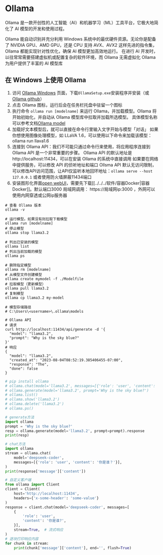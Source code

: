 # Ollama

Ollama 是一款开创性的人工智能（AI）和机器学习（ML）工具平台，它极大地简化了 AI 模型的开发和使用过程。

Ollama 能自动识别并充分利用 Windows 系统中的最优硬件资源。无论你是配备了 NVIDIA GPU、AMD GPU，还是 CPU 支持 AVX、AVX2 这样先进的指令集，Ollama 都能实现针对性优化，确保 AI 模型更加高效地运行。
在进行 AI 开发时，以往常常需要搭建虚拟机或配置复杂的软件环境，而 Ollama 无需虚拟化
Ollama 为用户提供了丰富的 AI 模型库

## 在 Windows 上使用 Ollama

1. 访问 [Ollama Windows](https://ollama.com/download/windows) 页面，下载`OllamaSetup.exe`安装程序并安装（或[Ollama github](https://github.com/ollama/ollama/releases)）
2. 点击 Ollama 图标，运行后会在任务栏托盘中驻留一个图标
3. 执行命令 `ollama run [modelname]` 来运行 Ollama，并加载模型。Ollama 将开始初始化，并自动从 Ollama 模型库中拉取并加载所选模型。
	具体模型名称可以参考文档[Ollama model](https://ollama.com/search)
5. 加载好文本模型后，就可以直接在命令行里输入文字开始与模型「对话」
	如果你想使用图像处理模型，如 LLaVA 1.6，可以使用以下命令来加载该模型：ollama run llava1.6
6. 连接到 Ollama API：我们不可能只通过命令行来使用，将应用程序连接到 Ollama API 是一个非常重要的步骤。
	Ollama API 的默认地址是http://localhost:11434，可以在安装 Ollama 的系统中直接调用
	如果要在网络中提供服务，可以修改 API 的侦听地址和端口
	Ollsma API 默认无访问限制，可以修改API访问范围，让API仅监听本地回环地址：`ollama serve --host 127.0.0.1`
	或者使用防火墙屏蔽11434端口
7. 安装图形化界面[open webUI](https://docs.openwebui.com/)，需要先下载[[../../../软件/容器Docker|容器Docker]]。默认端口3000
	局域网调用： https://局域网ip:3000 ，外网可以使用内网穿透或公网ip服务器

```shell
# 查看 Ollama 版本
ollama -v

# 运行模型。如果没有则拉取下载模型
ollama run [modelname]
# 停止模型
ollama stop llama3.2
 
# 列出已安装的模型
ollama list
# 列出当前加载的模型
ollama ps
 
# 删除指定模型
ollama rm [modelname]
# 从模型文件创建模型
ollama create mymodel -f ./Modelfile
# 拉取模型（更新模型）
ollama pull llama3.2
# 复制模型
ollama cp llama3.2 my-model
 
# 模型存储路径
# C:\Users\<username>\.ollama\models

# Ollama API
# 请求
curl http://localhost:11434/api/generate -d '{
  "model": "llama3.2",
  "prompt": "Why is the sky blue?"
}'
# 响应
{
  "model": "llama3.2",
  "created_at": "2023-08-04T08:52:19.385406455-07:00",
  "response": "The",
  "done": false
}
```

```python
# pip install ollama
# ollama.chat(model='llama3.2', messages=[{'role': 'user', 'content': 'Why is the sky blue?'}])
# ollama.generate(model='llama3.2', prompt='Why is the sky blue?')
# ollama.list()
# ollama.show('llama3.2')
# ollama.delete('llama3.2')
# ollama.ps()

# generate方法
import ollama
prompt = 'Why is the sky blue?'
resp = ollama.generate(model='llama3.2', prompt=prompt).response
print(resp)

# chat方法
import ollama
stream = ollama.chat(
    model='deepseek-coder',
    messages=[{'role': 'user', 'content': '你是谁？'}],
)
print(response['message']['content'])

# 自定义客户端
from ollama import Client
client = Client(
    host='http://localhost:11434',
    headers={'x-some-header': 'some-value'}
)
response = client.chat(model='deepseek-coder', messages=[
    {
        'role': 'user',
        'content': '你是谁?',
    }],
	stream=True,  # 流式响应
)
# 逐块打印响应内容
for chunk in stream:
    print(chunk['message']['content'], end='', flush=True)
```

